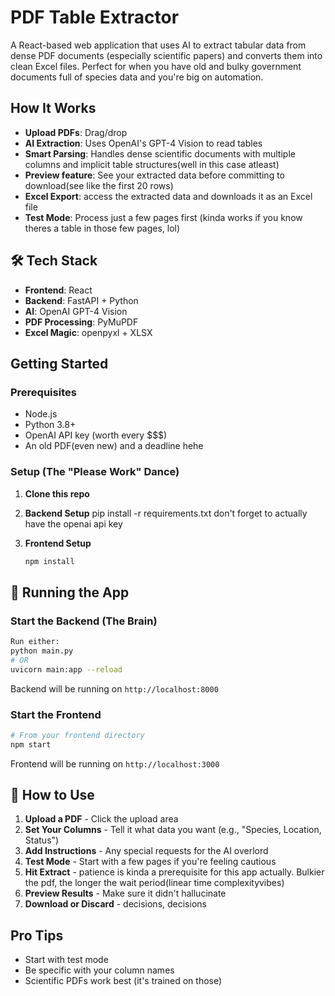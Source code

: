 # PDF Table Extractor

A React-based web application that uses AI to extract tabular data from dense PDF documents (especially scientific papers) and converts them into clean Excel files. Perfect for when you have old and bulky government documents full of species data and you're big on automation.

## How It Works

- **Upload PDFs**: Drag/drop
- **AI Extraction**: Uses OpenAI's GPT-4 Vision to read tables 
- **Smart Parsing**: Handles dense scientific documents with multiple columns and implicit table structures(well in this case atleast)
- **Preview feature**: See your extracted data before committing to download(see like the first 20 rows)
- **Excel Export**: access the extracted data and downloads it as an Excel file
- **Test Mode**: Process just a few pages first (kinda works if you know theres a table in those few pages, lol)

## 🛠️ Tech Stack

- **Frontend**: React 
- **Backend**: FastAPI + Python 
- **AI**: OpenAI GPT-4 Vision 
- **PDF Processing**: PyMuPDF 
- **Excel Magic**: openpyxl + XLSX 

## Getting Started

### Prerequisites

- Node.js 
- Python 3.8+ 
- OpenAI API key (worth every $$$)
- An old PDF(even new) and a deadline hehe

### Setup (The "Please Work" Dance)

1. **Clone this repo** 

2. **Backend Setup**
   pip install -r requirements.txt
   don't forget to actually have the openai api key

3. **Frontend Setup**
   ```bash
   npm install
   ```

## 🎯 Running the App

### Start the Backend (The Brain)
```bash
Run either:
python main.py
# OR 
uvicorn main:app --reload
```
Backend will be running on `http://localhost:8000` 
### Start the Frontend 
```bash
# From your frontend directory
npm start
```
Frontend will be running on `http://localhost:3000`

## 📖 How to Use

1. **Upload a PDF** - Click the upload area 
2. **Set Your Columns** - Tell it what data you want (e.g., "Species, Location, Status")
3. **Add Instructions** - Any special requests for the AI overlord
4. **Test Mode** - Start with a few pages if you're feeling cautious
5. **Hit Extract** - patience is kinda a prerequisite for this app actually. Bulkier the pdf, the longer the wait period(linear time complexityvibes)
6. **Preview Results** - Make sure it didn't hallucinate
7. **Download or Discard** - decisions, decisions

## Pro Tips

- Start with test mode 
- Be specific with your column names
- Scientific PDFs work best (it's trained on those)

